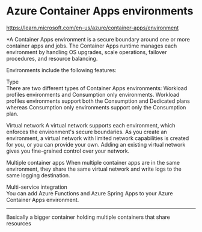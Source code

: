 # Azure Container Apps environments

https://learn.microsoft.com/en-us/azure/container-apps/environment

*A Container Apps environment is a secure boundary around one or more container apps and jobs. The Container Apps runtime manages each environment by handling OS upgrades, scale operations, failover procedures, and resource balancing.

Environments include the following features:


Type	
There are two different types of Container Apps environments: Workload profiles environments and Consumption only environments. Workload profiles environments support both the Consumption and Dedicated plans whereas Consumption only environments support only the Consumption plan.

Virtual network	
A virtual network supports each environment, which enforces the environment's secure boundaries. As you create an environment, a virtual network with limited network capabilities is created for you, or you can provide your own. Adding an existing virtual network gives you fine-grained control over your network.

Multiple container apps	
When multiple container apps are in the same environment, they share the same virtual network and write logs to the same logging destination.

Multi-service integration	
You can add Azure Functions and Azure Spring Apps to your Azure Container Apps environment.


***
Basically a bigger container holding multiple containers that share resources